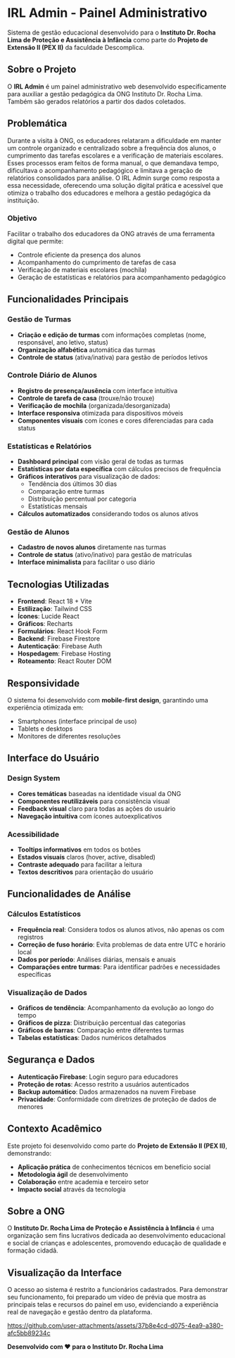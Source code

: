 # IRL Admin - Painel Administrativo

Sistema de gestão educacional desenvolvido para o **Instituto Dr. Rocha Lima de Proteção e Assistência à Infância** como parte do **Projeto de Extensão II (PEX II)** da faculdade Descomplica.

## Sobre o Projeto

O **IRL Admin** é um painel administrativo web desenvolvido especificamente para auxiliar a gestão pedagógica da ONG Instituto Dr. Rocha Lima. 
Também são gerados relatórios a partir dos dados coletados.

## Problemática

Durante a visita à ONG, os educadores relataram a dificuldade em manter um controle organizado e centralizado sobre a frequência dos alunos, o cumprimento das tarefas escolares e a verificação de materiais escolares. Esses processos eram feitos de forma manual, o que demandava tempo, dificultava o acompanhamento pedagógico e limitava a geração de relatórios consolidados para análise.
O IRL Admin surge como resposta a essa necessidade, oferecendo uma solução digital prática e acessível que otimiza o trabalho dos educadores e melhora a gestão pedagógica da instituição.

### Objetivo

Facilitar o trabalho dos educadores da ONG através de uma ferramenta digital que permite:

- Controle eficiente da presença dos alunos
- Acompanhamento do cumprimento de tarefas de casa
- Verificação de materiais escolares (mochila)
- Geração de estatísticas e relatórios para acompanhamento pedagógico

## Funcionalidades Principais

### Gestão de Turmas

- **Criação e edição de turmas** com informações completas (nome, responsável, ano letivo, status)
- **Organização alfabética** automática das turmas
- **Controle de status** (ativa/inativa) para gestão de períodos letivos

### Controle Diário de Alunos

- **Registro de presença/ausência** com interface intuitiva
- **Controle de tarefa de casa** (trouxe/não trouxe)
- **Verificação de mochila** (organizada/desorganizada)
- **Interface responsiva** otimizada para dispositivos móveis
- **Componentes visuais** com ícones e cores diferenciadas para cada status

### Estatísticas e Relatórios

- **Dashboard principal** com visão geral de todas as turmas
- **Estatísticas por data específica** com cálculos precisos de frequência
- **Gráficos interativos** para visualização de dados:
  - Tendência dos últimos 30 dias
  - Comparação entre turmas
  - Distribuição percentual por categoria
  - Estatísticas mensais
- **Cálculos automatizados** considerando todos os alunos ativos

### Gestão de Alunos

- **Cadastro de novos alunos** diretamente nas turmas
- **Controle de status** (ativo/inativo) para gestão de matrículas
- **Interface minimalista** para facilitar o uso diário

## Tecnologias Utilizadas

- **Frontend**: React 18 + Vite
- **Estilização**: Tailwind CSS
- **Ícones**: Lucide React
- **Gráficos**: Recharts
- **Formulários**: React Hook Form
- **Backend**: Firebase Firestore
- **Autenticação**: Firebase Auth
- **Hospedagem**: Firebase Hosting
- **Roteamento**: React Router DOM

## Responsividade

O sistema foi desenvolvido com **mobile-first design**, garantindo uma experiência otimizada em:

- Smartphones (interface principal de uso)
- Tablets e desktops
- Monitores de diferentes resoluções

## Interface do Usuário

### Design System

- **Cores temáticas** baseadas na identidade visual da ONG
- **Componentes reutilizáveis** para consistência visual
- **Feedback visual** claro para todas as ações do usuário
- **Navegação intuitiva** com ícones autoexplicativos

### Acessibilidade

- **Tooltips informativos** em todos os botões
- **Estados visuais** claros (hover, active, disabled)
- **Contraste adequado** para facilitar a leitura
- **Textos descritivos** para orientação do usuário

## Funcionalidades de Análise

### Cálculos Estatísticos

- **Frequência real**: Considera todos os alunos ativos, não apenas os com registros
- **Correção de fuso horário**: Evita problemas de data entre UTC e horário local
- **Dados por período**: Análises diárias, mensais e anuais
- **Comparações entre turmas**: Para identificar padrões e necessidades específicas

### Visualização de Dados

- **Gráficos de tendência**: Acompanhamento da evolução ao longo do tempo
- **Gráficos de pizza**: Distribuição percentual das categorias
- **Gráficos de barras**: Comparação entre diferentes turmas
- **Tabelas estatísticas**: Dados numéricos detalhados

## Segurança e Dados

- **Autenticação Firebase**: Login seguro para educadores
- **Proteção de rotas**: Acesso restrito a usuários autenticados
- **Backup automático**: Dados armazenados na nuvem Firebase
- **Privacidade**: Conformidade com diretrizes de proteção de dados de menores

## Contexto Acadêmico

Este projeto foi desenvolvido como parte do **Projeto de Extensão II (PEX II)**, demonstrando:

- **Aplicação prática** de conhecimentos técnicos em benefício social
- **Metodologia ágil** de desenvolvimento
- **Colaboração** entre academia e terceiro setor
- **Impacto social** através da tecnologia

## Sobre a ONG

O **Instituto Dr. Rocha Lima de Proteção e Assistência à Infância** é uma organização sem fins lucrativos dedicada ao desenvolvimento educacional e social de crianças e adolescentes, promovendo educação de qualidade e formação cidadã.

## Visualização da Interface

O acesso ao sistema é restrito a funcionários cadastrados.
Para demonstrar seu funcionamento, foi preparado um vídeo de prévia que mostra as principais telas e recursos do painel em uso, evidenciando a experiência real de navegação e gestão dentro da plataforma.

https://github.com/user-attachments/assets/37b8e4cd-d075-4ea9-a380-afc5bb89234c

**Desenvolvido com ❤️ para o Instituto Dr. Rocha Lima**  
